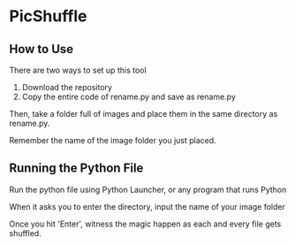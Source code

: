 # PicShuffle

## How to Use
There are two ways to set up this tool
1. Download the repository
2. Copy the entire code of rename.py and save as rename.py

Then, take a folder full of images and place them in the same directory as rename.py.

Remember the name of the image folder you just placed.

## Running the Python File
Run the python file using Python Launcher, or any program that runs Python

When it asks you to enter the directory, input the name of your image folder

Once you hit 'Enter', witness the magic happen as each and every file gets shuffled.
